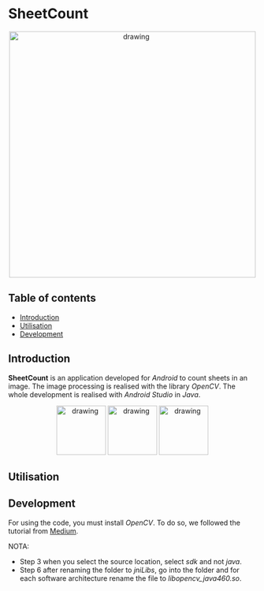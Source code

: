 [comment]: <> (© 2023 by Collen Leon and Tremaudant Axel)

# SheetCount
 
<p align="center">
<img src="https://user-images.githubusercontent.com/77966063/222445161-5da04913-74b2-4a83-86d9-52e760e71290.jpg" alt="drawing" height="500">
</p>

## Table of contents

* [Introduction](#Introduction)
* [Utilisation](#Utilisation)
* [Development](#Development)

<span id="Introduction"><span>
## Introduction

**SheetCount** is an application developed for *Android* to count sheets in an image. The image processing is realised with the library *OpenCV*. The whole development is realised with *Android Studio* in *Java*.

<p align="center">
<img src="https://3.bp.blogspot.com/-yvrV6MUueGg/ToICp0YIDPI/AAAAAAAAADg/SYKg4dWpyC43AAfrDwBTR0VYmYT0QshEgCPcBGAYYCw/s1600/OpenCV_Logo.png" alt="drawing" height="100">
<img src="https://borntocode.fr/wp-content/uploads/2016/05/android-studio-home.png" alt="drawing" height="100">
<img src="https://s3images.coroflot.com/user_files/individual_files/572923_bfaleg9ynacrlnok47k4l8hgp.jpg" alt="drawing" height="100">
</p>



<span id="Utilisation"><span>
## Utilisation





<span id="Development"><span>
## Development

For using the code, you must install *OpenCV*. To do so, we followed the tutorial from [Medium](https://medium.com/android-news/a-beginners-guide-to-setting-up-opencv-android-library-on-android-studio-19794e220f3c).

NOTA:  
* Step 3 when you select the source location, select *sdk* and not *java*.
* Step 6 after renaming the folder to *jniLibs*, go into the folder and for each software architecture rename the file to *libopencv_java460.so*.


